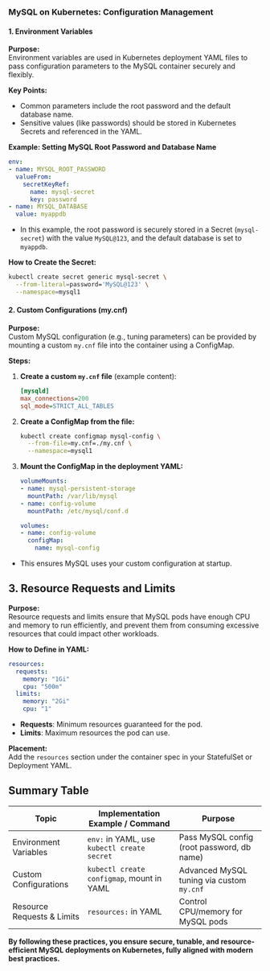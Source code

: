 ### MySQL on Kubernetes: Configuration Management 

#### 1. Environment Variables

**Purpose:**  
Environment variables are used in Kubernetes deployment YAML files to pass configuration parameters to the MySQL container securely and flexibly.

**Key Points:**
- Common parameters include the root password and the default database name.
- Sensitive values (like passwords) should be stored in Kubernetes Secrets and referenced in the YAML.

**Example: Setting MySQL Root Password and Database Name**
```yaml
env:
- name: MYSQL_ROOT_PASSWORD
  valueFrom:
    secretKeyRef:
      name: mysql-secret
      key: password
- name: MYSQL_DATABASE
  value: myappdb
```
- In this example, the root password is securely stored in a Secret (`mysql-secret`) with the value `MySQL@123`, and the default database is set to `myappdb`.

**How to Create the Secret:**
```bash
kubectl create secret generic mysql-secret \
  --from-literal=password='MySQL@123' \
  --namespace=mysql1
```

#### 2. Custom Configurations (my.cnf)

**Purpose:**  
Custom MySQL configuration (e.g., tuning parameters) can be provided by mounting a custom `my.cnf` file into the container using a ConfigMap.

**Steps:**
1. **Create a custom `my.cnf` file** (example content):
    ```ini
    [mysqld]
    max_connections=200
    sql_mode=STRICT_ALL_TABLES
    ```
2. **Create a ConfigMap from the file:**
    ```bash
    kubectl create configmap mysql-config \
      --from-file=my.cnf=./my.cnf \
      --namespace=mysql1
    ```
3. **Mount the ConfigMap in the deployment YAML:**
    ```yaml
    volumeMounts:
    - name: mysql-persistent-storage
      mountPath: /var/lib/mysql
    - name: config-volume
      mountPath: /etc/mysql/conf.d

    volumes:
    - name: config-volume
      configMap:
        name: mysql-config
    ```
- This ensures MySQL uses your custom configuration at startup.

## 3. Resource Requests and Limits

**Purpose:**  
Resource requests and limits ensure that MySQL pods have enough CPU and memory to run efficiently, and prevent them from consuming excessive resources that could impact other workloads.

**How to Define in YAML:**
```yaml
resources:
  requests:
    memory: "1Gi"
    cpu: "500m"
  limits:
    memory: "2Gi"
    cpu: "1"
```
- **Requests**: Minimum resources guaranteed for the pod.
- **Limits**: Maximum resources the pod can use.

**Placement:**  
Add the `resources` section under the container spec in your StatefulSet or Deployment YAML.

## Summary Table

| Topic                      | Implementation Example / Command                                                                 | Purpose                                      |
|----------------------------|-----------------------------------------------------------------------------------------------|----------------------------------------------|
| Environment Variables      | `env:` in YAML, use `kubectl create secret`                                                   | Pass MySQL config (root password, db name)   |
| Custom Configurations      | `kubectl create configmap`, mount in YAML                                                     | Advanced MySQL tuning via custom `my.cnf`    |
| Resource Requests & Limits | `resources:` in YAML                                                                          | Control CPU/memory for MySQL pods            |

**By following these practices, you ensure secure, tunable, and resource-efficient MySQL deployments on Kubernetes, fully aligned with modern best practices.**

